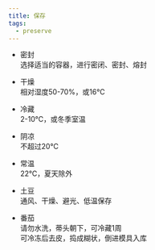 ```yaml
---
title: 保存
tags:
  - preserve
---
```


- 密封  
  选择适当的容器，进行密闭、密封、熔封

- 干燥  
  相对湿度50-70%，或16℃

- 冷藏  
  2-10℃，或冬季室温

- 阴凉  
  不超过20℃

- 常温  
  22℃，夏天除外


- 土豆  
  通风、干燥、避光、低温保存

- 番茄  
  请勿水洗，蒂头朝下，可冷藏1周  
  可冷冻后去皮，捣成糊状，倒进模具入库
